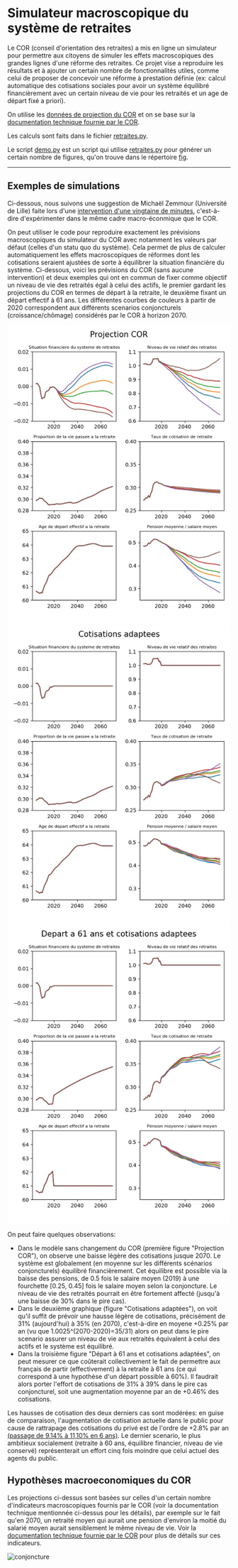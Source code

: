 # Simulateur macroscopique du système de retraites

Le COR (conseil d'orientation des retraites) a mis en ligne un simulateur pour permettre aux citoyens de simuler les effets macroscopiques des grandes lignes d'une réforme des retraites.
Ce projet vise a reproduire les résultats et à ajouter un certain nombre de fonctionnalités utiles, comme celui de proposer de concevoir une réforme à prestation définie (ex: calcul automatique des cotisations sociales pour avoir un système équilibré financièrement avec un certain niveau de vie pour les retraités et un age de départ fixé a priori).

On utilise les [données de projection du COR](https://www.cor-retraites.fr/simulateur/fileProjection.json) et on se base sur la [documentation technique fournie par le COR](https://www.cor-retraites.fr/simulateur/img/pdf/Documentation_technique_vf.pdf).

Les calculs sont faits dans le fichier [retraites.py](https://github.com/brunoscherrer/retraites/blob/master/retraites.py).

Le script [demo.py](https://github.com/brunoscherrer/retraites/blob/master/demo.py) est un script qui utilise [retraites.py](https://github.com/brunoscherrer/retraites/blob/master/retraites.py) pour générer un certain nombre de figures, qu'on trouve dans le répertoire [fig](https://github.com/brunoscherrer/retraites/blob/master/retraites.py).

---

## Exemples de simulations

Ci-dessous, nous suivons une suggestion de Michaël Zemmour (Université de Lille) faite lors d'une [intervention d'une vingtaine de minutes](https://www.youtube.com/watch?v=f0EZ9KJmeLA&t=346s), c'est-à-dire d'expérimenter dans le même cadre macro-éconmique que le COR. 

On peut utiliser le code pour reproduire exactement les prévisions macroscopiques du simulateur du COR avec notamment les valeurs par défaut (celles d'un statu quo du système).
Cela permet de plus de calculer automatiquement les effets macroscopiques de réformes dont les cotisations seraient ajustées de sorte à équilibrer la situation financière du système. Ci-dessous, voici les prévisions du COR (sans aucune intervention) et deux exemples qui ont en commun de fixer comme objectif un niveau de vie des retraités égal à celui des actifs, le premier gardant les projections du COR en termes de départ à la retraite, le deuxième fixant un départ effectif à 61 ans. Les différentes courbes de couleurs à partir de 2020 correspondent aux différents scenarios conjoncturels (croissance/chômage) considérés par le COR à horizon 2070.

![Projections du COR](./fig/cor.jpg) ![Projection 1](./fig/cotisations.jpg) ![Projection 2](./fig/61ans.jpg)

On peut faire quelques observations:

- Dans le modèle sans changement du COR (première figure "Projection COR"), on observe une baisse légère des cotisations jusque 2070. Le système est globalement (en moyenne sur les différents scénarios conjoncturels) équilibré financièrement. Cet équilibre est possible via la baisse des pensions, de 0.5 fois le salaire moyen (2019) à une fourchette [0.25, 0.45] fois le salaire moyen selon la conjoncture. Le niveau de vie des retraités pourrait en être fortement affecté (jusqu'à une baisse de 30% dans le pire cas).
- Dans le deuxième graphique (figure "Cotisations adaptées"), on voit qu'il suffit de prévoir une hausse légère de cotisations, précisément
 de 31% (aujourd'hui) à 35% (en 2070), c'est-à-dire en moyene +0.25% par an (vu que 1.0025^(2070-2020)=35/31) alors on peut dans le pire scenario assurer un niveau de vie aux retraités équivalent à celui des actifs et le système est équilibré.
- Dans la troisième figure "Départ à 61 ans et cotisations adaptées", on peut mesurer ce que coûterait collectivement le fait de permettre aux français de partir (effectivement) à la retraite à 61 ans (ce qui correspond à une hypothèse d'un départ possible à 60%). Il faudrait alors porter l'effort de cotisations de 31% à 39% dans le pire cas conjoncturel, soit une augmentation moyenne par an de +0.46% des cotisations.

Les hausses de cotisation des deux derniers cas sont modérées: en guise de comparaison, l'augmentation de cotisation actuelle dans le public pour cause de rattrapage des cotisations du privé est de l'ordre de +2.8% par an [(passage de 9.14% à 11,10% en 6 ans)](https://infos.emploipublic.fr/article/convergence-des-taux-des-cotisations-retraite-entre-le-public-et-le-prive-eea-2282). Le dernier scenario, le plus ambitieux socialement (retraite à 60 ans, équilibre financier, niveau de vie conservé) représenterait un effort cinq fois moindre que celui actuel des agents du public. 

## Hypothèses macroeconomiques du COR

Les projections ci-dessus sont basées sur celles d'un certain nombre d'indicateurs macroscopiques fournis par le COR (voir la documentation technique mentionnée ci-dessus pour les détails), par exemple sur le fait qu'en 2070, un retraité moyen qui aurait une pension d'environ la moitié du salarié moyen aurait sensiblement le même niveau de vie. Voir la [documentation technique fournie par le COR](https://www.cor-retraites.fr/simulateur/img/pdf/Documentation_technique_vf.pdf) pour plus de détails sur ces indicateurs.

![conjoncture](./conjoncture.jpg)
